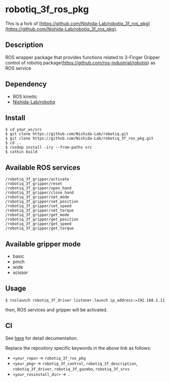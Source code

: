 # robotiq_3f_ros_pkg

This is a fork of [https://github.com/Nishida-Lab/robotiq_3f_ros_pkg](https://github.com/Nishida-Lab/robotiq_3f_ros_pkg).

## Description
ROS wrapper package that provides functions related to 3-Finger Gripper control of robotiq package(https://github.com/ros-industrial/robotiq) as ROS service

## Dependency
- ROS kinetic
- [Nishida-Lab/robotiq](https://github.com/Nishida-Lab/robotiq)

## Install
```
$ cd your_ws/src
$ git clone https://github.com/Nishida-Lab/robotiq.git
$ git clone https://github.com/Nishida-Lab/robotiq_3f_ros_pkg.git
$ cd ..
$ rosdep install -iry --from-paths src
$ catkin build
```

## Available ROS services
```
/robotiq_3f_gripper/activate
/robotiq_3f_gripper/reset
/robotiq_3f_gripper/open_hand
/robotiq_3f_gripper/close_hand
/robotiq_3f_gripper/set_mode
/robotiq_3f_gripper/set_position
/robotiq_3f_gripper/set_speed
/robotiq_3f_gripper/set_torque
/robotiq_3f_gripper/get_mode
/robotiq_3f_gripper/get_position
/robotiq_3f_gripper/get_speed
/robotiq_3f_gripper/get_torque
```

## Available gripper mode
- basic
- pinch
- wide
- scissor

## Usage
```
$ roslaunch robotiq_3f_driver listener.launch ip_address:=192.168.1.11
```
then, ROS services and gripper will be activated.

## CI
See [here](https://github.com/Nishida-Lab/denso_docs/tree/master/ci) for detail decumentation.

Replace the repository specific keywords in the above link as follows:
- `<your_repo>` -> `robotiq_3f_ros_pkg`
- `<your_pkg>` -> `robotiq_3f_control`, `robotiq_3f_description`, `robotiq_3f_driver`, `robotiq_3f_gazebo`, `robotiq_3f_srvs`
- `<your_rosinstall_dir>` -> `.`
